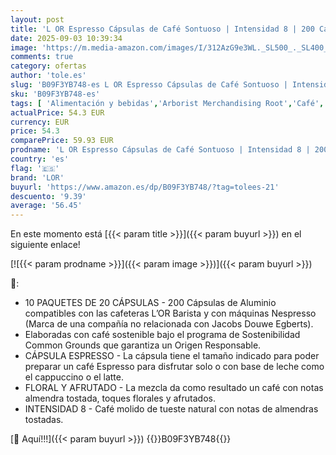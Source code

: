 ```yaml
---
layout: post
title: 'L OR Espresso Cápsulas de Café Sontuoso | Intensidad 8 | 200 Cápsulas Compatibles Nespresso  R '
date: 2025-09-03 10:39:34
image: 'https://m.media-amazon.com/images/I/312AzG9e3WL._SL500_._SL400_.jpg'
comments: true
category: ofertas
author: 'tole.es'
slug: 'B09F3YB748-es L OR Espresso Cápsulas de Café Sontuoso | Intensidad 8 |...'
sku: 'B09F3YB748-es'
tags: [ 'Alimentación y bebidas','Arborist Merchandising Root','Café','Café para Nespresso','Café para máquinas Nespresso','Café, té y bebidas','Cápsulas de café','Novedades en Alimentación y bebidas','Self Service','Special Features Stores','dd53b5bc-bcd1-4c9b-ab43-793ed912ccdd_0','dd53b5bc-bcd1-4c9b-ab43-793ed912ccdd_2401','dd53b5bc-bcd1-4c9b-ab43-793ed912ccdd_6001','dd53b5bc-bcd1-4c9b-ab43-793ed912ccdd_8801','dd53b5bc-bcd1-4c9b-ab43-793ed912ccdd_901','lor','nespresso','🇪🇸', ]
actualPrice: 54.3 EUR
currency: EUR
price: 54.3
comparePrice: 59.93 EUR
prodname: 'L OR Espresso Cápsulas de Café Sontuoso | Intensidad 8 | 200 Cápsulas Compatibles Nespresso  R '
country: 'es'
flag: '🇪🇸'
brand: 'LOR'
buyurl: 'https://www.amazon.es/dp/B09F3YB748/?tag=tolees-21'
descuento: '9.39'
average: '56.45'
---
```


En este momento está [{{< param title >}}]({{< param buyurl >}}) en el siguiente enlace!

[![{{< param prodname >}}]({{< param image >}})]({{< param buyurl >}})

🔎:

- 10 PAQUETES DE 20 CÁPSULAS - 200 Cápsulas de Aluminio compatibles con las cafeteras L’OR Barista y con máquinas Nespresso (Marca de una compañía no relacionada con Jacobs Douwe Egberts).
- Elaboradas con café sostenible bajo el programa de Sostenibilidad Common Grounds que garantiza un Origen Responsable.
- CÁPSULA ESPRESSO - La cápsula tiene el tamaño indicado para poder preparar un café Espresso para disfrutar solo o con base de leche como el cappuccino o el latte.
- FLORAL Y AFRUTADO - La mezcla da como resultado un café con notas almendra tostada, toques florales y afrutados.
- INTENSIDAD 8 - Café molido de tueste natural con notas de almendras tostadas.

[🛒 Aquí!!!]({{< param buyurl >}})
{{<world>}}B09F3YB748{{</world>}}
